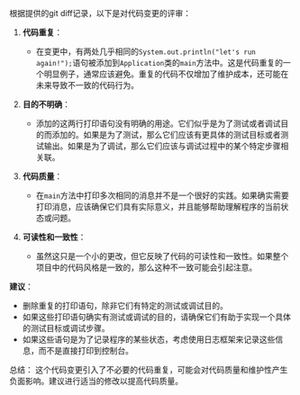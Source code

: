根据提供的git diff记录，以下是对代码变更的评审：

1. **代码重复**：
   - 在变更中，有两处几乎相同的`System.out.println("let's run again!");`语句被添加到`Application`类的`main`方法中。这是代码重复的一个明显例子，通常应该避免。重复的代码不仅增加了维护成本，还可能在未来导致不一致的代码行为。

2. **目的不明确**：
   - 添加的这两行打印语句没有明确的用途。它们似乎是为了测试或者调试目的而添加的。如果是为了测试，那么它们应该有更具体的测试目标或者测试输出。如果是为了调试，那么它们应该与调试过程中的某个特定步骤相关联。

3. **代码质量**：
   - 在`main`方法中打印多次相同的消息并不是一个很好的实践。如果确实需要打印消息，应该确保它们具有实际意义，并且能够帮助理解程序的当前状态或问题。

4. **可读性和一致性**：
   - 虽然这只是一个小的更改，但它反映了代码的可读性和一致性。如果整个项目中的代码风格是一致的，那么这种不一致可能会引起注意。

**建议**：
- 删除重复的打印语句，除非它们有特定的测试或调试目的。
- 如果这些打印语句确实有测试或调试的目的，请确保它们有助于实现一个具体的测试目标或调试步骤。
- 如果这些语句是为了记录程序的某些状态，考虑使用日志框架来记录这些信息，而不是直接打印到控制台。

总结：
这个代码变更引入了不必要的代码重复，可能会对代码质量和维护性产生负面影响。建议进行适当的修改以提高代码质量。